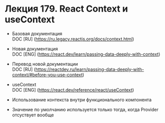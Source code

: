 # Лекция 179. React Context и useContext  

* Базовая документация  
  DOC [RU] (https://ru.legacy.reactjs.org/docs/context.html)    
* Новая документация  
  DOC [ENG] (https://react.dev/learn/passing-data-deeply-with-context)      
* Перевод новой документации  
  DOC [RU] (https://reactdev.ru/learn/passing-data-deeply-with-context/#before-you-use-context)
* useContext  
  DOC [ENG] (https://react.dev/reference/react/useContext)

* Использование контекста внутри функционального компонента
* Значение по умолчанию используется только тогда, когда Provider отсуствует вообще